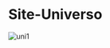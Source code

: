# Site-Universo

![uni1](https://user-images.githubusercontent.com/77032890/106497999-83deec80-649d-11eb-8eca-d8d46945f7fc.jpg)

